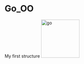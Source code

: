 # Go_OO
My first structure
<img width="124" alt="go" src="https://github.com/RobertoLemos/Go_OO/assets/95058161/c620495d-171f-40ae-aa0f-e18ca9704b92">
